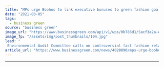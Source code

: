```yaml
---
title: "MPs urge Boohoo to link executive bonuses to green fashion goals"
date: "2021-03-05"
tags: 
  - business green
source: "business green"
image_url: "https://www.businessgreen.com/api/v1/wps/0b786d1/5acf3a2a-e649-4dcc-b00d-7f817c3134d5/19/0904-Boohoo-screengrab-185x114.jpg"
image_fp: "/assets/img/post_thumbnails/104.jpg"
lead: "
 Environmental Audit Committee calls on controversial fast fashion retailer to link multi-million pound executive bonus scheme to achievement of sustainability targets ..."
article_url: "https://www.businessgreen.com/news/4028090/mps-urge-boohoo-link-executive-bonuses-green-fashion-goals"
---
```


---
